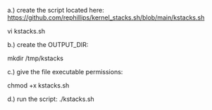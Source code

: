 a.) create the script located here:
https://github.com/rephillips/kernel_stacks.sh/blob/main/kstacks.sh

vi kstacks.sh

b.) create the OUTPUT_DIR:

mkdir /tmp/kstacks


c.) give the file executable permissions:

chmod +x kstacks.sh


d.) run the script:
./kstacks.sh
